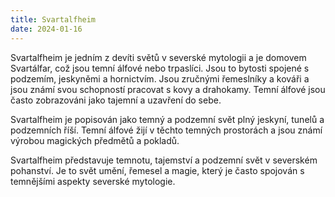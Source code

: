 ```yaml
---
title: Svartalfheim
date: 2024-01-16
---
```


Svartalfheim je jedním z devíti světů v severské mytologii a je domovem Svartálfar, což jsou temní álfové nebo trpaslíci. Jsou to bytosti spojené s podzemím, jeskyněmi a hornictvím. Jsou zručnými řemeslníky a kováři a jsou známí svou schopností pracovat s kovy a drahokamy. Temní álfové jsou často zobrazováni jako tajemní a uzavření do sebe.

Svartalfheim je popisován jako temný a podzemní svět plný jeskyní, tunelů a podzemních říší. Temní álfové žijí v těchto temných prostorách a jsou známí výrobou magických předmětů a pokladů.

Svartalfheim představuje temnotu, tajemství a podzemní svět v severském pohanství. Je to svět umění, řemesel a magie, který je často spojován s temnějšími aspekty severské mytologie.
